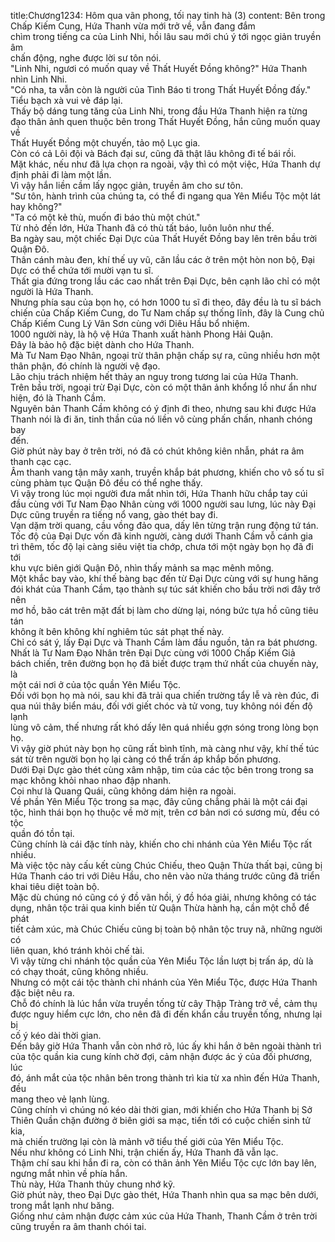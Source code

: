 title:Chương1234: Hôm qua vãn phong, tối nay tinh hà (3)
content:
Bên trong Chấp Kiếm Cung, Hứa Thanh vừa mới trở về, vẫn đang đắm<br>chìm trong tiếng ca của Linh Nhi, hồi lâu sau mới chú ý tới ngọc giản truyền âm<br>chấn động, nghe được lời sư tôn nói.<br>"Linh Nhi, ngươi có muốn quay về Thất Huyết Đồng không?" Hứa Thanh<br>nhìn Linh Nhi.<br>"Có nha, ta vẫn còn là người của Tình Báo ti trong Thất Huyết Đồng đấy."<br>Tiểu bạch xà vui vẻ đáp lại.<br>Thấy bộ dáng tung tăng của Linh Nhi, trong đầu Hứa Thanh hiện ra từng<br>đạo thân ảnh quen thuộc bên trong Thất Huyết Đồng, hắn cũng muốn quay về<br>Thất Huyết Đồng một chuyến, tảo mộ Lục gia.<br>Còn có cả Lôi đội và Bách đại sư, cũng đã thật lâu không đi tế bái rồi.<br>Mặt khác, nếu như đã lựa chọn ra ngoài, vậy thì có một việc, Hứa Thanh dự<br>định phải đi làm một lần.<br>Vì vậy hắn liền cầm lấy ngọc giản, truyền âm cho sư tôn.<br>"Sư tôn, hành trình của chúng ta, có thể đi ngang qua Yên Miểu Tộc một lát<br>hay không?"<br>"Ta có một kẻ thù, muốn đi báo thù một chút."<br>Từ nhỏ đến lớn, Hứa Thanh đã có thù tất báo, luôn luôn như thế.<br>Ba ngày sau, một chiếc Đại Dực của Thất Huyết Đồng bay lên trên bầu trời<br>Quận Đô.<br>Thân cánh màu đen, khí thế uy vũ, căn lầu các ở trên một hòn non bộ, Đại<br>Dực có thể chứa tới mười vạn tu sĩ.<br>Thất gia đứng trong lầu các cao nhất trên Đại Dực, bên cạnh lão chỉ có một<br>người là Hứa Thanh.<br>Nhưng phía sau của bọn họ, có hơn 1000 tu sĩ đi theo, đây đều là tu sĩ bách<br>chiến của Chấp Kiếm Cung, do Tư Nam chấp sự thống lĩnh, đây là Cung chủ<br>Chấp Kiếm Cung Lý Vân Sơn cùng với Diêu Hầu bổ nhiệm.<br>1000 người này, là hộ vệ Hứa Thanh xuất hành Phong Hải Quận.<br>Đây là bảo hộ đặc biệt dành cho Hứa Thanh.<br>Mà Tư Nam Đạo Nhân, ngoại trừ thân phận chấp sự ra, cũng nhiều hơn một<br>thân phận, đó chính là người vệ đạo.<br>Lão chịu trách nhiệm hết thảy an nguy trong tương lai của Hứa Thanh.<br>Trên bầu trời, ngoại trừ Đại Dực, còn có một thân ảnh khổng lồ như ẩn như<br>hiện, đó là Thanh Cầm.<br>Nguyên bản Thanh Cầm không có ý định đi theo, nhưng sau khi được Hứa<br>Thanh nói là đi ăn, tinh thần của nó liền vô cùng phấn chấn, nhanh chóng bay<br>đến.<br>Giờ phút này bay ở trên trời, nó đã có chút không kiên nhẫn, phát ra âm<br>thanh cạc cạc.<br>Âm thanh vang tận mây xanh, truyền khắp bát phương, khiến cho vô số tu sĩ<br>cùng phàm tục Quận Đô đều có thể nghe thấy.<br>Vì vậy trong lúc mọi người đưa mắt nhìn tới, Hứa Thanh hữu chắp tay cúi<br>đầu cùng với Tư Nam Đạo Nhân cùng với 1000 người sau lưng, lúc này Đại<br>Dực cũng truyền ra tiếng nổ vang, gào thét bay đi.<br>Vạn dặm trời quang, cầu vồng đảo qua, dấy lên từng trận rung động tứ tán.<br>Tốc độ của Đại Dực vốn đã kinh người, càng dưới Thanh Cầm vỗ cánh gia<br>trì thêm, tốc độ lại càng siêu việt tia chớp, chưa tới một ngày bọn họ đã đi tới<br>khu vực biên giới Quận Đô, nhìn thấy mảnh sa mạc mênh mông.<br>Một khắc bay vào, khí thế bàng bạc đến từ Đại Dực cùng với sự hung hăng<br>đói khát của Thanh Cầm, tạo thành sự túc sát khiến cho bầu trời nơi đây trở nên<br>mơ hồ, bão cát trên mặt đất bị làm cho dừng lại, nóng bức tựa hồ cũng tiêu tán<br>không ít bên không khí nghiêm túc sát phạt thế này.<br>Chỉ có sát ý, lấy Đại Dực và Thanh Cầm làm đầu nguồn, tản ra bát phương.<br>Nhất là Tư Nam Đạo Nhân trên Đại Dực cùng với 1000 Chấp Kiếm Giả<br>bách chiến, trên đường bọn họ đã biết được trạm thứ nhất của chuyến này, là<br>một cái nơi ở của tộc quần Yên Miểu Tộc.<br>Đối với bọn họ mà nói, sau khi đã trải qua chiến trường tẩy lễ và rèn đúc, đi<br>qua núi thây biển máu, đối với giết chóc và tử vong, tuy không nói đến độ lạnh<br>lùng vô cảm, thế nhưng rất khó dấy lên quá nhiều gợn sóng trong lòng bọn họ.<br>Vì vậy giờ phút này bọn họ cũng rất bình tĩnh, mà càng như vậy, khí thế túc<br>sát từ trên người bọn họ lại càng có thể trấn áp khắp bốn phương.<br>Dưới Đại Dực gào thét cùng xâm nhập, tim của các tộc bên trong trong sa<br>mạc không khỏi nhao nhao đập nhanh.<br>Coi như là Quang Quái, cũng không dám hiện ra ngoài.<br>Về phần Yên Miểu Tộc trong sa mạc, đây cũng chẳng phải là một cái đại<br>tộc, hình thái bọn họ thuộc về mờ mịt, trên cơ bản nơi có sương mù, đều có tộc<br>quần đó tồn tại.<br>Cũng chính là cái đặc tính này, khiến cho chi nhánh của Yên Miểu Tộc rất<br>nhiều.<br>Mà việc tộc này cấu kết cùng Chúc Chiếu, theo Quận Thừa thất bại, cũng bị<br>Hứa Thanh cáo tri với Diêu Hầu, cho nên vào nửa tháng trước cũng đã triển<br>khai tiêu diệt toàn bộ.<br>Mặc dù chúng nó cũng có ý đồ vãn hồi, ý đồ hóa giải, nhưng không có tác<br>dụng, nhân tộc trải qua kinh biến từ Quận Thừa hành hạ, cần một chỗ để phát<br>tiết cảm xúc, mà Chúc Chiếu cũng bị toàn bộ nhân tộc truy nã, những người có<br>liên quan, khó tránh khỏi chế tài.<br>Vì vậy từng chi nhánh tộc quần của Yên Miểu Tộc lần lượt bị trấn áp, dù là<br>có chạy thoát, cũng không nhiều.<br>Nhưng có một cái tộc thành chi nhánh của Yên Miểu Tộc, được Hứa Thanh<br>đặc biệt nêu ra.<br>Chỗ đó chính là lúc hắn vừa truyền tống từ cây Thập Tràng trở về, cảm thụ<br>được nguy hiểm cực lớn, cho nên đã đi đến khẩn cầu truyền tống, nhưng lại bị<br>cố ý kéo dài thời gian.<br>Đến bây giờ Hứa Thanh vẫn còn nhớ rõ, lúc ấy khi hắn ở bên ngoài thành trì<br>của tộc quần kia cung kính chờ đợi, cảm nhận được ác ý của đối phương, lúc<br>đó, ánh mắt của tộc nhân bên trong thành trì kia từ xa nhìn đến Hứa Thanh, đều<br>mang theo vẻ lạnh lùng.<br>Cũng chính vì chúng nó kéo dài thời gian, mới khiến cho Hứa Thanh bị Sở<br>Thiên Quần chặn đường ở biên giới sa mạc, tiến tới có cuộc chiến sinh tử kia,<br>mà chiến trường lại còn là mảnh vỡ tiểu thế giới của Yên Miểu Tộc.<br>Nếu như không có Linh Nhi, trận chiến ấy, Hứa Thanh đã vẫn lạc.<br>Thậm chí sau khi hắn đi ra, còn có thân ảnh Yên Miểu Tộc cực lớn bay lên,<br>ngưng mắt nhìn về phía hắn.<br>Thù này, Hứa Thanh thủy chung nhớ kỹ.<br>Giờ phút này, theo Đại Dực gào thét, Hứa Thanh nhìn qua sa mạc bên dưới,<br>trong mắt lạnh như băng.<br>Giống như cảm nhận được cảm xúc của Hứa Thanh, Thanh Cầm ở trên trời<br>cũng truyền ra âm thanh chói tai.